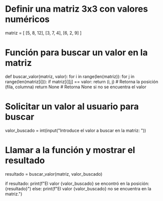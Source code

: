# Definir una matriz 3x3 con valores numéricos
matriz = [
    [5, 8, 12],
    [3, 7, 4],
    [6, 2, 9]
]

# Función para buscar un valor en la matriz
def buscar_valor(matriz, valor):
    for i in range(len(matriz)):
        for j in range(len(matriz[i])):
            if matriz[i][j] == valor:
                return (i, j)  # Retorna la posición (fila, columna)
    return None  # Retorna None si no se encuentra el valor

# Solicitar un valor al usuario para buscar
valor_buscado = int(input("Introduce el valor a buscar en la matriz: "))

# Llamar a la función y mostrar el resultado
resultado = buscar_valor(matriz, valor_buscado)

if resultado:
    print(f"El valor {valor_buscado} se encontró en la posición: {resultado}")
else:
    print(f"El valor {valor_buscado} no se encuentra en la matriz.")
